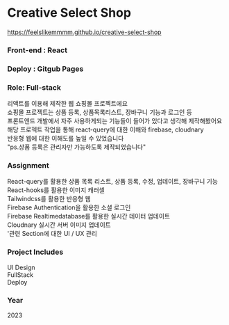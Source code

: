 # Creative Select Shop
https://feelslikemmmm.github.io/creative-select-shop
### Front-end : React
### Deploy : Gitgub Pages
### Role: Full-stack

리액트를 이용해 제작한 웹 쇼핑몰 프로젝트에요 <br/>
쇼핑몰 프로젝트는 상품 등록, 상품목록리스트, 장바구니 기능과 로그인 등<br/>
프론트엔드 개발에서 자주 사용하게되는 기능들이 들어가 있다고 생각해 제작해봤어요<br/>
해당 프로젝트 작업을 통해 react-query에 대한 이해와 firebase, cloudnary<br/>
반응형 웹에 대한 이해도를 높일 수 있었습니다<br/>
"ps.상품 등록은 관리자만 가능하도록 제작되었습니다"

### Assignment
React-query를 활용한 상품 목록 리스트, 상품 등록, 수정, 업데이트, 장바구니 기능 <br/>
React-hooks를 활용한 이미지 캐러셀 <br/>
Tailwindcss를 활용한 반응형 웹 <br/>
Firebase Authentication을 활용한 소셜 로그인 <br/>
Firebase Realtimedatabase를 활용한 실시간 데이터 업데이트 <br/>
Cloudnary 실시간 서버 이미지 업데이트 <br/>
'관련 Section에 대한 UI / UX 관리 <br/>

### Project Includes
UI Design <br/>
FullStack <br/>
Deploy <br/>
### Year
2023


